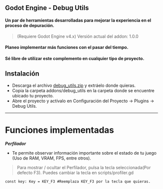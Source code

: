 Godot Engine - Debug Utils
---
#### Un par de herramientas desarrolladas para mejorar la experiencia en el proceso de depuración.
> (Requiere Godot Engine v4.x)
 > Versión actual del addon: 1.0.0
 
 #### Planeo implementar más funciones con el pasar del tiempo. 
 #### Sé libre de utilizar este complemento en cualquier tipo de proyecto.
 
Instalación
---
 - Descarga el archivo [debug_utils.zip](debug_utils.zip) y extráelo donde quieras.
 - Copia la carpeta addons/debug_utils en la carpeta donde se encuentre ubicado tu proyecto.
 - Abre el proyecto y actívalo en Configuración del Proyecto → Plugins → Debug Utils.

 ---
 
# Funciones implementadas
 ***Perfilador***
 - Te permite observar información importante sobre el estado de tu
   juego (Uso de RAM, VRAM, FPS, entre otros).

> Para mostrar / ocultar el Perfilador, pulsa la tecla seleccionada(Por defecto F3). Puedes cambiar la tecla en scripts/profiler.gd
```gdscript
const key: Key = KEY_F3 #Reemplaza KEY_F3 por la tecla que quieras.
```
